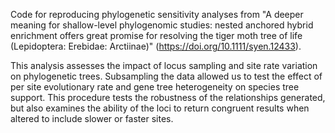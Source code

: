 Code for reproducing phylogenetic sensitivity analyses from "A deeper meaning for shallow-level phylogenomic studies: nested anchored hybrid enrichment offers great promise for resolving the tiger moth tree of life (Lepidoptera: Erebidae: Arctiinae)" (https://doi.org/10.1111/syen.12433).

This analysis assesses the impact of locus sampling and site rate variation on phylogenetic trees. Subsampling the data allowed us to test the effect of per site evolutionary rate and gene tree heterogeneity on species tree support. This procedure tests the robustness of the relationships generated, but also examines the ability of the loci to return congruent results when altered to include slower or faster sites. 
